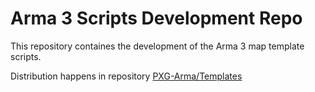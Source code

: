 # Arma 3 Scripts Development Repo

This repository containes the development of the Arma 3 map template scripts. 

Distribution happens in repository [PXG-Arma/Templates](https://github.com/PXG-Arma/Templates)
